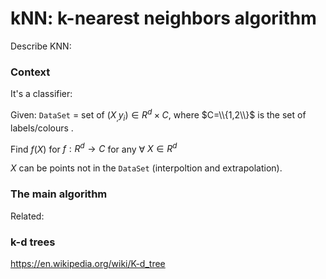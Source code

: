 # kNN: k-nearest neighbors algorithm
Describe KNN:

### Context
It's a classifier:

Given: `DataSet` = set of $(X_,y_i) \in R^d\times C$, where $C=\\{1,2\\}$ is the set of labels/colours .

Find $f(X)$ for $f: R^d\rightarrow C$ for any ∀ $X\in R^d$

$X$ can be points not in the `DataSet` (interpoltion and extrapolation).

### The main algorithm

Related:

### k-d trees
https://en.wikipedia.org/wiki/K-d_tree
